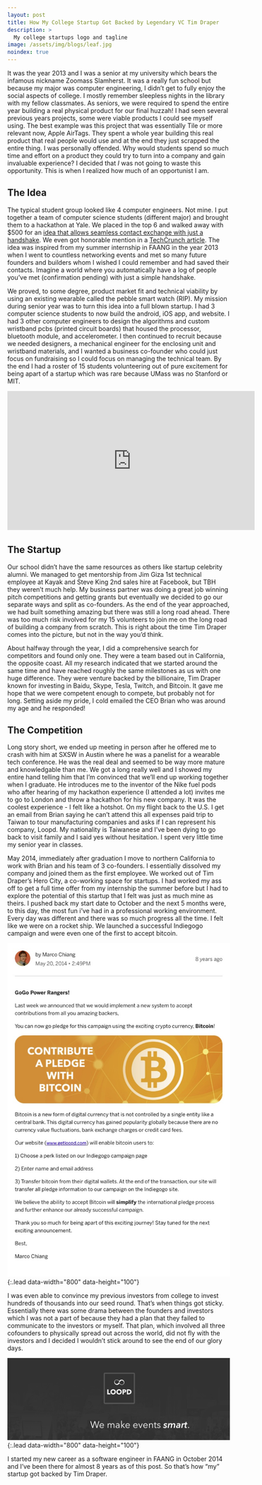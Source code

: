 ```yaml
---
layout: post
title: How My College Startup Got Backed by Legendary VC Tim Draper
description: >
  My college startups logo and tagline
image: /assets/img/blogs/leaf.jpg
noindex: true
---
```


It was the year 2013 and I was a senior at my university which bears the infamous nickname Zoomass Slamherst. It was a really fun school but because my major was computer engineering, I didn’t get to fully enjoy the social aspects of college. I mostly remember sleepless nights in the library with my fellow classmates. As seniors, we were required to spend the entire year building a real physical product for our final huzzah! I had seen several previous years projects, some were viable products I could see myself using. The best example was this project that was essentially Tile or more relevant now, Apple AirTags. They spent a whole year building this real product that real people would use and at the end they just scrapped the entire thing. I was personally offended. Why would students spend so much time and effort on a product they could try to turn into a company and gain invaluable experience? I decided that _I_ was not going to waste this opportunity. This is when I realized how much of an opportunist I am.

## The Idea
The typical student group looked like 4 computer engineers. Not mine. I put together a team of computer science students (different major) and brought them to a hackathon at Yale. We placed in the top 6 and walked away with $500 for an [idea that allows seamless contact exchange with just a handshake](https://ece.umass.edu/news/umass-team-finishes-top-six-yale-hackathon). We even got honorable mention in a [TechCrunch article](https://techcrunch.com/2013/11/09/yale-adds-another-stop-to-the-college-hacker-circuit/). The idea was inspired from my summer internship in FAANG in the year 2013 when I went to countless networking events and met so many future founders and builders whom I wished I could remember and had saved their contacts. Imagine a world where you automatically have a log of people you’ve met (confirmation pending) with just a simple handshake.

We proved, to some degree, product market fit and technical viability by using an existing wearable called the pebble smart watch (RIP). My mission during senior year was to turn this idea into a full blown startup. I had 3 computer science students to now build the android, iOS app, and website. I had 3 other computer engineers to design the algorithms and custom wristband pcbs (printed circuit boards) that housed the processor, bluetooth module, and accelerometer. I then continued to recruit because we needed designers, a mechanical engineer for the enclosing unit and wristband materials, and I wanted a business co-founder who could just focus on fundraising so I could focus on managing the technical team. By the end I had a roster of 15 students volunteering out of pure excitement for being apart of a startup which was rare because UMass was no Stanford or MIT.

<iframe width="560" height="315" src="https://www.youtube.com/embed/V2SXCMB8coE" title="YouTube video player" frameborder="0" allow="accelerometer; autoplay; clipboard-write; encrypted-media; gyroscope; picture-in-picture" allowfullscreen></iframe>

## The Startup
Our school didn’t have the same resources as others like startup celebrity alumni. We managed to get mentorship from Jim Giza 1st technical employee at Kayak and Steve King 2nd sales hire at Facebook, but TBH they weren’t much help. My business partner was doing a great job winning pitch competitions and getting grants but eventually we decided to go our separate ways and split as co-founders. As the end of the year approached, we had built something amazing but there was still a long road ahead. There was too much risk involved for my 15 volunteers to join me on the long road of building a company from scratch. This is right about the time Tim Draper comes into the picture, but not in the way you’d think.

About halfway through the year, I did a comprehensive search for competitors and found only one. They were a team based out in California, the opposite coast. All my research indicated that we started around the same time and have reached roughly the same milestones as us with one huge difference. They were venture backed by the billionaire, Tim Draper known for investing in Baidu, Skype, Tesla, Twitch, and Bitcoin. It gave me hope that we were competent enough to compete, but probably not for long. Setting aside my pride, I cold emailed the CEO Brian who was around my age and he responded!

## The Competition
Long story short, we ended up meeting in person after he offered me to crash with him at SXSW in Austin where he was a panelist for a wearable tech conference. He was the real deal and seemed to be way more mature and knowledgable than me. We got a long really well and I showed my entire hand telling him that I’m convinced that we’ll end up working together when I graduate. He introduces me to the inventor of the Nike fuel pods who after hearing of my hackathon experience (I attended a lot) invites me to go to London and throw a hackathon for his new company. It was the coolest experience - I felt like a hotshot. On my flight back to the U.S. I get an email from Brian saying he can’t attend this all expenses paid trip to Taiwan to tour manufacturing companies and asks if I can represent his company, Loopd. My nationality is Taiwanese and I’ve been dying to go back to visit family and I said yes without hesitation. I spent very little time my senior year in classes.

May 2014, immediately after graduation I move to northern California to work with Brian and his team of 3 co-founders. I essentially dissolved my company and joined them as the first employee. We worked out of Tim Draper’s Hero City, a co-working space for startups. I had worked my ass off to get a full time offer from my internship the summer before but I had to explore the potential of this startup that I felt was just as much mine as theirs. I pushed back my start date to October and the next 5 months were, to this day, the most fun i’ve had in a professional working environment. Every day was different and there was so much progress all the time. I felt like we were on a rocket ship. We launched a successful Indiegogo campaign and were even one of the first to accept bitcoin.

![Full-width image](/assets/img/blogs/indiegogobitcoin.jpg){:.lead data-width="800" data-height="100"}

I was even able to convince my previous investors from college to invest hundreds of thousands into our seed round. That’s when things got sticky. Essentially there was some drama between the founders and investors which I was not a part of because they had a plan that they failed to communicate to the investors or myself. That plan, which involved all three cofounders to physically spread out across the world, did not fly with the investors and I decided I wouldn’t stick around to see the end of our glory days.

![Full-width image](/assets/img/blogs/loopdimage.png){:.lead data-width="800" data-height="100"}

I started my new career as a software engineer in FAANG in October 2014 and I’ve been there for almost 8 years as of this post. So that’s how “my” startup got backed by Tim Draper.
